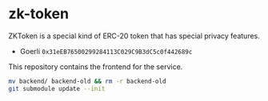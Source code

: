 # zk-token

ZKToken is a special kind of ERC-20 token that has special privacy features. 

- Goerli `0x31eEB76500299284113C029C9B3dC5c0f442689c`

This repository contains the frontend for the service.


```sh
mv backend/ backend-old && rm -r backend-old
git submodule update --init

```